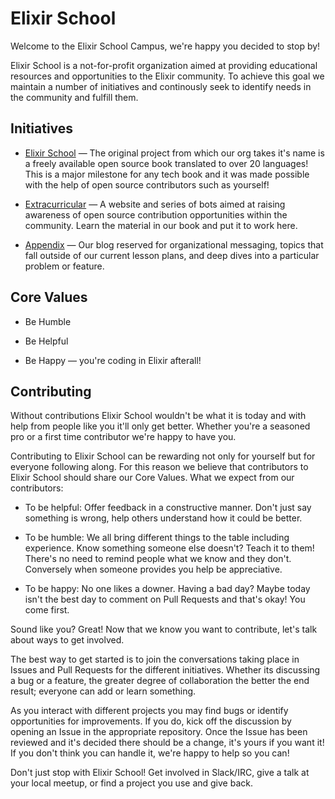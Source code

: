 # Elixir School

Welcome to the Elixir School Campus, we're happy you decided to stop by!

Elixir School is a not-for-profit organization aimed at providing educational resources and opportunities to the Elixir community.  To achieve this goal we maintain a number of initiatives and continously seek to identify needs in the community and fulfill them.

## Initiatives

+ [Elixir School](https://github.com/elixirschool/elixirschool) — The original project from which our org takes it's name is a freely available open source book translated to over 20 languages!  This is a major milestone for any tech book and it was made possible with the help of open source contributors such as yourself!

+ [Extracurricular](https://github.com/elixirschool/extracurricular) — A website and series of bots aimed at raising awareness of open source contribution opportunities within the community.  Learn the material in our book and put it to work here.

+ [Appendix](https://github.com/elixirschool/appendix) — Our blog reserved for organizational messaging, topics that fall outside of our current lesson plans, and deep dives into a particular problem or feature.

## Core Values

+ Be Humble

+ Be Helpful

+ Be Happy — you're coding in Elixir afterall!

## Contributing

Without contributions Elixir School wouldn't be what it is today and with help from people like you it'll only get better.  Whether you're a seasoned pro or a first time contributor we're happy to have you.

Contributing to Elixir School can be rewarding not only for yourself but for everyone following along.  For this reason we believe that contributors to Elixir School should share our Core Values.  What we expect from our contributors:

+ To be helpful: Offer feedback in a constructive manner.  Don't just say something is wrong, help others understand how it could be better.

+ To be humble: We all bring different things to the table including experience.  Know something someone else doesn't?  Teach it to them!  There's no need to remind people what we know and they don't.  Conversely when someone provides you help be appreciative. 

+ To be happy: No one likes a downer.  Having a bad day?  Maybe today isn't the best day to comment on Pull Requests and that's okay!  You come first.

Sound like you?  Great!  Now that we know you want to contribute, let's talk about ways to get involved.

The best way to get started is to join the conversations taking place in Issues and Pull Requests for the different initiatives.  Whether its discussing a bug or a feature, the greater degree of collaboration the better the end result; everyone can add or learn something.

As you interact with different projects you may find bugs or identify opportunities for improvements.  If you do, kick off the discussion by opening an Issue in the appropriate repository.  Once the Issue has been reviewed and it's decided there should be a change, it's yours if you want it!  If you don't think you can handle it, we're happy to help so you can!

Don't just stop with Elixir School!  Get involved in Slack/IRC, give a talk at your local meetup, or find a project you use and give back.